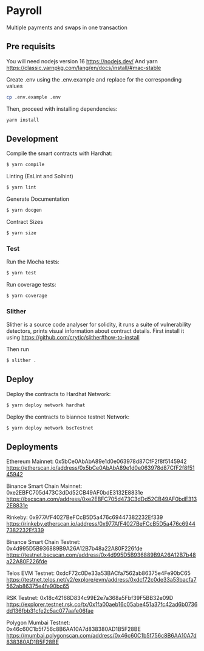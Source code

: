 # Payroll
Multiple payments and swaps in one transaction


## Pre requisits
You will need nodejs version 16 https://nodejs.dev/
And yarn https://classic.yarnpkg.com/lang/en/docs/install/#mac-stable


Create .env using the .env.example and replace for the corresponding values
```sh
cp .env.example .env
```

Then, proceed with installing dependencies:

```sh
yarn install
```

## Development

Compile the smart contracts with Hardhat:

```sh
$ yarn compile
```

Linting (EsLint and Solhint)

```sh
$ yarn lint
```

Generate Documentation

```sh
$ yarn docgen
```

Contract Sizes

```sh
$ yarn size
```


### Test

Run the Mocha tests:

```sh
$ yarn test
```

Run coverage tests:

```sh
$ yarn coverage
```

### Slither
Slither is a source code analyser for solidity, it runs a suite of vulnerability detectors, prints visual information about contract details.
First install it using https://github.com/crytic/slither#how-to-install

Then run
```sh
$ slither .
```

## Deploy

Deploy the contracts to Hardhat Network:

```sh
$ yarn deploy network hardhat
```

Deploy the contracts to biannce testnet Network:

```sh
$ yarn deploy network bscTestnet
```

## Deployments

Ethereum Mainnet: 0x5bCe0AbAbA89e1d0e063978d87CfF2f8f5145942 https://etherscan.io/address/0x5bCe0AbAbA89e1d0e063978d87CfF2f8f5145942

Binance Smart Chain Mainnet: 0xe2EBFC705d473C3dDd52CB49AF0bdE3132E8831e https://bscscan.com/address/0xe2EBFC705d473C3dDd52CB49AF0bdE3132E8831e

Rinkeby: 0x977AfF4027BeFCcB5D5a476c69447382232Ef339 https://rinkeby.etherscan.io/address/0x977AfF4027BeFCcB5D5a476c69447382232Ef339

Binance Smart Chain Testnet: 0x4d995D5B936889B9A26A12B7b48a22A80F226fde https://testnet.bscscan.com/address/0x4d995D5B936889B9A26A12B7b48a22A80F226fde

Telos EVM Testnet: 0xdcF72c0De33a53BACfa7562ab86375e4Fe90bC65 https://testnet.telos.net/v2/explore/evm/address/0xdcf72c0de33a53bacfa7562ab86375e4fe90bc65

RSK Testnet: 0x18c42168D834c99E2e7a368a5Fbf39F5BB32e09D https://explorer.testnet.rsk.co/tx/0x1fa00aeb16c05abe451a37fc42ad6b0736dd136fbb31cfe2c5ac077aafe06fae

Polygon Mumbai Testnet: 0x46c60C1b5f756c8B6AA10A7d838380AD1B5F28BE https://mumbai.polygonscan.com/address/0x46c60C1b5f756c8B6AA10A7d838380AD1B5F28BE

